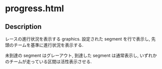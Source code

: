 # progress.html

## Description

レースの進行状況を表示する graphics. 設定された segment を行で表示し, 先頭のチームを基準に進行状況を表示する.

未到達の segment はグレーアウト, 到達した segment は通常表示し, いずれかのチームが走っている区間は活性表示させる.
